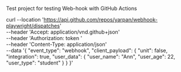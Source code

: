 
Test project for testing Web-hook with GitHub Actions




curl --location 'https://api.github.com/repos/yarpan/webhook-playwright/dispatches' \
--header 'Accept: application/vnd.github+json' \
--header 'Authorization: token <token>' \
--header 'Content-Type: application/json' \
--data '{
    "event_type": "webhook",
    "client_payload": {
        "unit": false,
        "integration": true,
        "user_data": {
            "user_name": "Ann",
            "user_age": 22,
            "user_type": "student"
        }
    }
}'